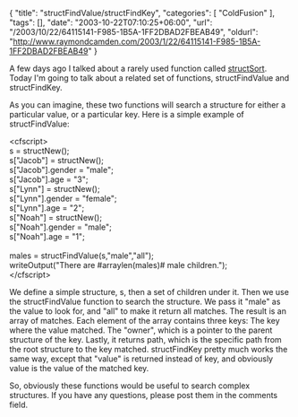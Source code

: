 {
	"title": "structFindValue/structFindKey",
	"categories": [
		"ColdFusion"
	],
	"tags": [],
	"date": "2003-10-22T07:10:25+06:00",
	"url": "/2003/10/22/64115141-F985-1B5A-1FF2DBAD2FBEAB49",
	"oldurl": "http://www.raymondcamden.com/2003/1/22/64115141-F985-1B5A-1FF2DBAD2FBEAB49"
}

A few days ago I talked about a rarely used function called <a href="http://www.camdenfamily.com/morpheus/blog/index.cfm?mode=entry&entry=395FF1B3-F9B6-75D2-B5EDCBB1FE225FD1">structSort</a>. Today I'm going to talk about a related set of functions, structFindValue and structFindKey. 

As you can imagine, these two functions will search a structure for either a particular value, or a particular key. Here is a simple example of structFindValue:

&lt;cfscript&gt;<br>
s = structNew();<br>
s["Jacob"] = structNew();<br>
s["Jacob"].gender = "male";<br>
s["Jacob"].age = "3";<br>
s["Lynn"] = structNew();<br>
s["Lynn"].gender = "female";<br>
s["Lynn"].age = "2";<br>
s["Noah"] = structNew();<br>
s["Noah"].gender = "male";<br>
s["Noah"].age = "1";<br>
<br>
males = structFindValue(s,"male","all");<br>
writeOutput("There are #arraylen(males)# male children.");<br>
&lt;/cfscript&gt;<br>

We define a simple structure, s, then a set of children under it. Then we use the structFindValue function to search the structure. We pass it "male" as the value to look for, and "all" to make it return all matches. The result is an array of matches. Each element of the array contains three keys: The key where the value matched. The "owner", which is a pointer to the parent structure of the key. Lastly, it returns path, which is the specific path from the root structure to the key matched. structFindKey pretty much works the same way, except that "value" is returned instead of key, and obviously value is the value of the matched key.

So, obviously these functions would be useful to search complex structures. If you have any questions, please post them in the comments field.